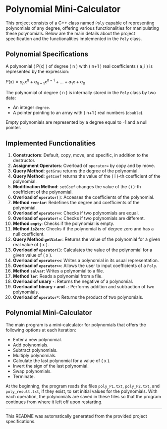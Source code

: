 # Polynomial Mini-Calculator

This project consists of a C++ class named `Poly` capable of representing polynomials of any degree, offering various functionalities for manipulating these polynomials. Below are the main details about the project specification and the functionalities implemented in the `Poly` class.

## Polynomial Specifications

A polynomial \( P(x) \) of degree \( n \) with \( n+1 \) real coefficients \( a_i \) is represented by the expression:

$P(x) = a_nx^n + a_{n-1}x^{n-1} + \ldots + a_1x + a_0$

The polynomial of degree \( n \) is internally stored in the `Poly` class by two data:
- An integer `degree`.
- A pointer pointing to an array with \( n+1 \) real numbers (`double`).

Empty polynomials are represented by a degree equal to -1 and a null pointer.

## Implemented Functionalities

1. **Constructors**: Default, copy, move, and specific, in addition to the destructor.
2. **Assignment Operators**: Overload of `operator=` by copy and by move.
3. **Query Method**: `getGrau` returns the degree of the polynomial.
4. **Query Method**: `getCoef` returns the value of the \( i \)-th coefficient of the polynomial.
5. **Modification Method**: `setCoef` changes the value of the \( i \)-th coefficient of the polynomial.
6. **Overload of `operator[]`**: Accesses the coefficients of the polynomial.
7. **Method `recriar`**: Redefines the degree and coefficients of the polynomial.
8. **Overload of `operator==`**: Checks if two polynomials are equal.
9. **Overload of `operator!=`**: Checks if two polynomials are different.
10. **Method `empty`**: Checks if the polynomial is empty.
11. **Method `isZero`**: Checks if the polynomial is of degree zero and has a null coefficient.
12. **Query Method `getValor`**: Returns the value of the polynomial for a given real value of \( x \).
13. **Overload of `operator()`**: Calculates the value of the polynomial for a given value of \( x \).
14. **Overload of `operator<<`**: Writes a polynomial in its usual representation.
15. **Overload of `operator>>`**: Allows the user to input coefficients of a `Poly`.
16. **Method `salvar`**: Writes a polynomial to a file.
17. **Method `ler`**: Reads a polynomial from a file.
18. **Overload of unary `-`**: Returns the negative of a polynomial.
19. **Overload of binary `+` and `-`**: Performs addition and subtraction of two polynomials.
20. **Overload of `operator*`**: Returns the product of two polynomials.

## Polynomial Mini-Calculator

The main program is a mini-calculator for polynomials that offers the following options at each iteration:
- Enter a new polynomial.
- Add polynomials.
- Subtract polynomials.
- Multiply polynomials.
- Calculate the last polynomial for a value of \( x \).
- Invert the sign of the last polynomial.
- Swap polynomials.
- Terminate.

At the beginning, the program reads the files `poly_P1.txt`, `poly_P2.txt`, and `poly_result.txt`, if they exist, to set initial values for the polynomials. With each operation, the polynomials are saved in these files so that the program continues from where it left off upon restarting.

---
This README was automatically generated from the provided project specifications.
